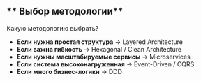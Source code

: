 ## ** Выбор методологии**

Какую методологию выбрать?

* **Если нужна простая структура** → Layered Architecture
* **Если важна гибкость** → Hexagonal / Clean Architecture
* **Если нужны масштабируемые сервисы** → Microservices
* **Если система высоконагруженная** → Event-Driven / CQRS
* **Если много бизнес-логики** → DDD
